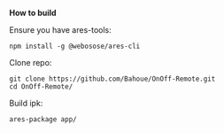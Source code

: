 __How to build__

Ensure you have ares-tools:

```
npm install -g @webosose/ares-cli
```

Clone repo:

```
git clone https://github.com/Bahoue/OnOff-Remote.git
cd OnOff-Remote/
```

Build ipk:

```
ares-package app/
```
